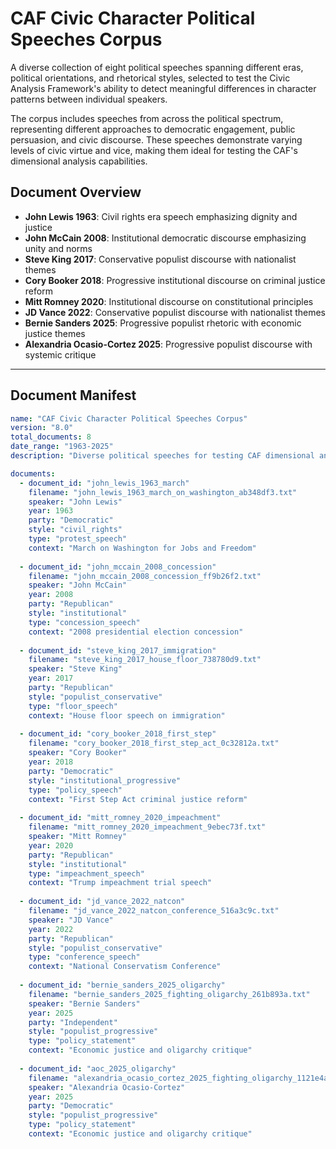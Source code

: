 # CAF Civic Character Political Speeches Corpus

A diverse collection of eight political speeches spanning different eras, political orientations, and rhetorical styles, selected to test the Civic Analysis Framework's ability to detect meaningful differences in character patterns between individual speakers.

The corpus includes speeches from across the political spectrum, representing different approaches to democratic engagement, public persuasion, and civic discourse. These speeches demonstrate varying levels of civic virtue and vice, making them ideal for testing the CAF's dimensional analysis capabilities.

## Document Overview

- **John Lewis 1963**: Civil rights era speech emphasizing dignity and justice
- **John McCain 2008**: Institutional democratic discourse emphasizing unity and norms
- **Steve King 2017**: Conservative populist discourse with nationalist themes
- **Cory Booker 2018**: Progressive institutional discourse on criminal justice reform
- **Mitt Romney 2020**: Institutional discourse on constitutional principles
- **JD Vance 2022**: Conservative populist discourse with nationalist themes
- **Bernie Sanders 2025**: Progressive populist rhetoric with economic justice themes
- **Alexandria Ocasio-Cortez 2025**: Progressive populist discourse with systemic critique

---

## Document Manifest

```yaml
name: "CAF Civic Character Political Speeches Corpus"
version: "8.0"
total_documents: 8
date_range: "1963-2025"
description: "Diverse political speeches for testing CAF dimensional analysis"

documents:
  - document_id: "john_lewis_1963_march"
    filename: "john_lewis_1963_march_on_washington_ab348df3.txt"
    speaker: "John Lewis"
    year: 1963
    party: "Democratic"
    style: "civil_rights"
    type: "protest_speech"
    context: "March on Washington for Jobs and Freedom"
    
  - document_id: "john_mccain_2008_concession"
    filename: "john_mccain_2008_concession_ff9b26f2.txt"
    speaker: "John McCain"
    year: 2008
    party: "Republican"
    style: "institutional"
    type: "concession_speech"
    context: "2008 presidential election concession"
    
  - document_id: "steve_king_2017_immigration"
    filename: "steve_king_2017_house_floor_738780d9.txt"
    speaker: "Steve King"
    year: 2017
    party: "Republican"
    style: "populist_conservative"
    type: "floor_speech"
    context: "House floor speech on immigration"
    
  - document_id: "cory_booker_2018_first_step"
    filename: "cory_booker_2018_first_step_act_0c32812a.txt"
    speaker: "Cory Booker"
    year: 2018
    party: "Democratic"
    style: "institutional_progressive"
    type: "policy_speech"
    context: "First Step Act criminal justice reform"
    
  - document_id: "mitt_romney_2020_impeachment"
    filename: "mitt_romney_2020_impeachment_9ebec73f.txt"
    speaker: "Mitt Romney"
    year: 2020
    party: "Republican"
    style: "institutional"
    type: "impeachment_speech"
    context: "Trump impeachment trial speech"
    
  - document_id: "jd_vance_2022_natcon"
    filename: "jd_vance_2022_natcon_conference_516a3c9c.txt"
    speaker: "JD Vance"
    year: 2022
    party: "Republican"
    style: "populist_conservative"
    type: "conference_speech"
    context: "National Conservatism Conference"
    
  - document_id: "bernie_sanders_2025_oligarchy"
    filename: "bernie_sanders_2025_fighting_oligarchy_261b893a.txt"
    speaker: "Bernie Sanders"
    year: 2025
    party: "Independent"
    style: "populist_progressive"
    type: "policy_statement"
    context: "Economic justice and oligarchy critique"
    
  - document_id: "aoc_2025_oligarchy"
    filename: "alexandria_ocasio_cortez_2025_fighting_oligarchy_1121e4ae.txt"
    speaker: "Alexandria Ocasio-Cortez"
    year: 2025
    party: "Democratic"
    style: "populist_progressive"
    type: "policy_statement"
    context: "Economic justice and oligarchy critique"
```
